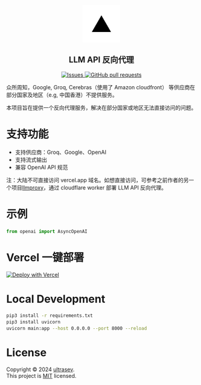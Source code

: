 <p align="center">
 <img width="100px" src="public/vercel.png" align="center" alt="Deploy Python(+FastAPI) project on Vercel" />
 <h2 align="center"> LLM API 反向代理 </h2>

<p align="center">
  <a href="https://github.com/ultrasev/llmproxy-vercel/issues">
    <img alt="Issues" src="https://img.shields.io/github/issues/ultrasev/llmproxy-vercel?style=flat&color=336791" />
  </a>
  <a href="https://github.com/ultrasev/llmproxy-vercel/pulls">
    <img alt="GitHub pull requests" src="https://img.shields.io/github/issues-pr/ultrasev/llmproxy-vercel?style=flat&color=336791" />
  </a>
  <br />
</p>

众所周知，Google, Groq, Cerebras（使用了 Amazon cloudfront） 等供应商在部分国家及地区（e.g, 中国香港）不提供服务。

本项目旨在提供一个反向代理服务，解决在部分国家或地区无法直接访问的问题。

# 支持功能

- 支持供应商：Groq、Google、OpenAI
- 支持流式输出
- 兼容 OpenAI API 规范

注：大陆不可直接访问 vercel.app 域名。如想直接访问，可参考之前作者的另一个项目[llmproxy](https://github.com/ultrasev/llmproxy)，通过 cloudflare worker 部署 LLM API 反向代理。

# 示例

```python
from openai import AsyncOpenAI

```

# Vercel 一键部署

[![Deploy with Vercel](https://vercel.com/button)](https://vercel.com/new/clone?repository-url=https://github.com/ultrasev/llmproxy-vercel/tree/master/llmproxy&demo-title=PythonDeployment&demo-description=Deploy&demo-url=https://llmproxy.vercel.app/&demo-image=https://vercel.com/button)

# Local Development

```bash
pip3 install -r requirements.txt
pip3 install uvicorn
uvicorn main:app --host 0.0.0.0 --port 8000 --reload
```

# License

Copyright © 2024 [ultrasev](https://github.com/ultrasev).<br />
This project is [MIT](LICENSE) licensed.
